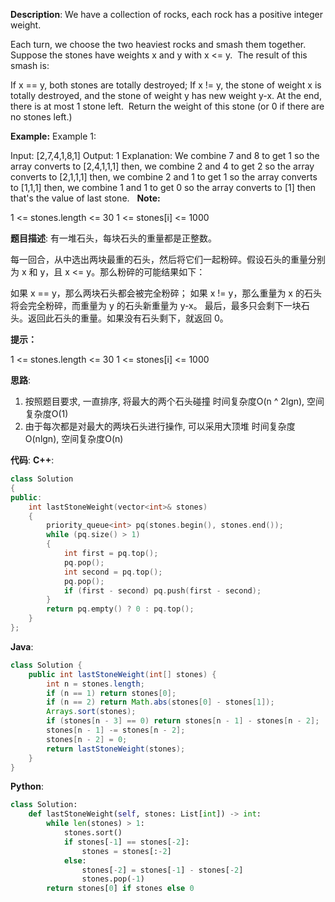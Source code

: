 __Description__:
We have a collection of rocks, each rock has a positive integer weight.

Each turn, we choose the two heaviest rocks and smash them together.  Suppose the stones have weights x and y with x <= y.  The result of this smash is:

If x == y, both stones are totally destroyed;
If x != y, the stone of weight x is totally destroyed, and the stone of weight y has new weight y-x.
At the end, there is at most 1 stone left.  Return the weight of this stone (or 0 if there are no stones left.)

__Example:__
Example 1:

Input: [2,7,4,1,8,1]
Output: 1
Explanation: 
We combine 7 and 8 to get 1 so the array converts to [2,4,1,1,1] then,
we combine 2 and 4 to get 2 so the array converts to [2,1,1,1] then,
we combine 2 and 1 to get 1 so the array converts to [1,1,1] then,
we combine 1 and 1 to get 0 so the array converts to [1] then that's the value of last stone.
 
__Note:__

1 <= stones.length <= 30
1 <= stones[i] <= 1000

__题目描述__:
有一堆石头，每块石头的重量都是正整数。

每一回合，从中选出两块最重的石头，然后将它们一起粉碎。假设石头的重量分别为 x 和 y，且 x <= y。那么粉碎的可能结果如下：

如果 x == y，那么两块石头都会被完全粉碎；
如果 x != y，那么重量为 x 的石头将会完全粉碎，而重量为 y 的石头新重量为 y-x。
最后，最多只会剩下一块石头。返回此石头的重量。如果没有石头剩下，就返回 0。

__提示：__

1 <= stones.length <= 30
1 <= stones[i] <= 1000

__思路__:
1. 按照题目要求, 一直排序, 将最大的两个石头碰撞
时间复杂度O(n ^ 2lgn), 空间复杂度O(1)
2. 由于每次都是对最大的两块石头进行操作, 可以采用大顶堆
时间复杂度O(nlgn), 空间复杂度O(n)

__代码__:
__C++__:
```C++
class Solution 
{
public:
    int lastStoneWeight(vector<int>& stones) 
    {
        priority_queue<int> pq(stones.begin(), stones.end());
        while (pq.size() > 1)
        {
            int first = pq.top();
            pq.pop();
            int second = pq.top();
            pq.pop();
            if (first - second) pq.push(first - second);
        }
        return pq.empty() ? 0 : pq.top();
    }
};
```

__Java__:
```Java
class Solution {
    public int lastStoneWeight(int[] stones) {
        int n = stones.length;
        if (n == 1) return stones[0];
        if (n == 2) return Math.abs(stones[0] - stones[1]);
        Arrays.sort(stones);
        if (stones[n - 3] == 0) return stones[n - 1] - stones[n - 2];
        stones[n - 1] -= stones[n - 2];
        stones[n - 2] = 0;
        return lastStoneWeight(stones);
    }
}
```

__Python__:
```Python
class Solution:
    def lastStoneWeight(self, stones: List[int]) -> int:
        while len(stones) > 1:
            stones.sort()
            if stones[-1] == stones[-2]:
                stones = stones[:-2]
            else:
                stones[-2] = stones[-1] - stones[-2]
                stones.pop(-1)
        return stones[0] if stones else 0
```
